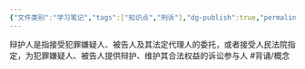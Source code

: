 ```yaml
---
{"文件类别":"学习笔记","tags":["知识点","刑诉"],"dg-publish":true,"permalink":"/学习笔记studyup/知识点cheese/辩护人/","dgPassFrontmatter":true,"created":"2024-09-14T15:58:13.294+08:00","updated":"2024-10-23T12:01:45.107+08:00"}
---
```


辩护人是指接受犯罪嫌疑人、被告人及其法定代理人的委托，或者接受人民法院指定，为犯罪嫌疑人、被告人提供辩护、维护其合法权益的诉讼参与人 #背诵/概念 
